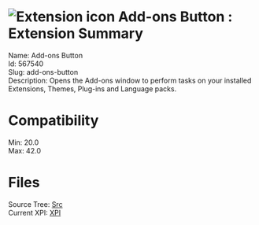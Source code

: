 # ![Extension icon](https://addons.thunderbird.net/user-media/addon_icons/567/567540-64.png?modified=1503305644) Add-ons Button : Extension Summary

Name: Add-ons Button  
Id: 567540  
Slug: add-ons-button  
Description: Opens the Add-ons window to perform tasks on your installed Extensions, Themes, Plug-ins and Language packs.
  

# Compatibility
Min: 20.0  
Max: 42.0  

# Files

Source Tree: [Src](C:/Dev/Thunderbird/ThunderKdB/xall/xOther/567540-add-ons-button/src)  
Current XPI: [XPI](C:/Dev/Thunderbird/ThunderKdB/xall/xOther/567540-add-ons-button/xpi)  



